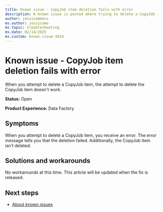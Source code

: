 ```yaml
---
title: Known issue - CopyJob item deletion fails with error
description: A known issue is posted where trying to delete a CopyJob item fails with an error.
author: jessicammoss
ms.author: jessicamo
ms.topic: troubleshooting  
ms.date: 02/14/2025
ms.custom: known-issue-1024
---
```


# Known issue - CopyJob item deletion fails with error

When you attempt to delete a CopyJob item, the attempt to delete the CopyJob item doesn't work.

**Status:** Open

**Product Experience:** Data Factory

## Symptoms

When you attempt to delete a CopyJob item, you receive an error. The error message tells you that the deletion failed. Additionally, the CopyJob item isn't deleted.

## Solutions and workarounds

No workarounds at this time. This article will be updated when the fix is released.

## Next steps

- [About known issues](https://support.fabric.microsoft.com/known-issues)
